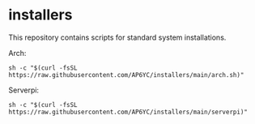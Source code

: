 # installers
This repository contains scripts for standard system installations.

Arch:
```
sh -c "$(curl -fsSL https://raw.githubusercontent.com/AP6YC/installers/main/arch.sh)"
```

Serverpi:
```
sh -c "$(curl -fsSL https://raw.githubusercontent.com/AP6YC/installers/main/serverpi)"
```
